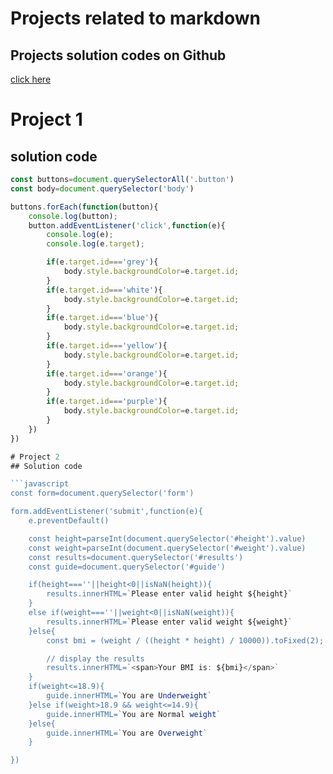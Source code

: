 # Projects related to markdown

## Projects solution codes on Github
 [click here](https://stackblitz.com/edit/dom-project-chaiaurcode-hpfhha?file=3-DigitalClock%2Fchaiaurcode.js)

# Project 1
## solution code 
```javascript
const buttons=document.querySelectorAll('.button')
const body=document.querySelector('body')

buttons.forEach(function(button){
    console.log(button);
    button.addEventListener('click',function(e){
        console.log(e);
        console.log(e.target);

        if(e.target.id==='grey'){
            body.style.backgroundColor=e.target.id;
        }
        if(e.target.id==='white'){
            body.style.backgroundColor=e.target.id;
        }
        if(e.target.id==='blue'){
            body.style.backgroundColor=e.target.id;
        }
        if(e.target.id==='yellow'){
            body.style.backgroundColor=e.target.id;
        }
        if(e.target.id==='orange'){
            body.style.backgroundColor=e.target.id;
        }
        if(e.target.id==='purple'){
            body.style.backgroundColor=e.target.id;
        }
    })
})

# Project 2
## Solution code 

```javascript
const form=document.querySelector('form')

form.addEventListener('submit',function(e){
    e.preventDefault()

    const height=parseInt(document.querySelector('#height').value)
    const weight=parseInt(document.querySelector('#weight').value)
    const results=document.querySelector('#results')
    const guide=document.querySelector('#guide')

    if(height===''||height<0||isNaN(height)){
        results.innerHTML=`Please enter valid height ${height}`
    }
    else if(weight===''||weight<0||isNaN(weight)){
        results.innerHTML=`Please enter valid weight ${weight}`
    }else{
        const bmi = (weight / ((height * height) / 10000)).toFixed(2);

        // display the results 
        results.innerHTML=`<span>Your BMI is: ${bmi}</span>`
    }
    if(weight<=18.9){
        guide.innerHTML=`You are Underweight`
    }else if(weight>18.9 && weight<=14.9){
        guide.innerHTML=`You are Normal weight`
    }else{
        guide.innerHTML=`You are Overweight`
    }

})